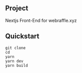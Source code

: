 ## Project
Nextjs Front-End for webraffle.xyz 



## Quickstart

```
git clone 
cd 
yarn
yarn dev
yarn build
```
